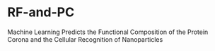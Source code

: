 # RF-and-PC
Machine Learning Predicts the Functional Composition of the Protein Corona and the Cellular Recognition of Nanoparticles
